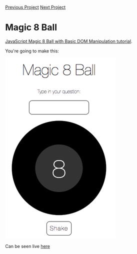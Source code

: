 [Previous Project](../4-intro-to-javascript)
[Next Project](../6-javascript-part-three)


# Magic 8 Ball

[JavaScript Magic 8 Ball with Basic DOM Manipulation tutorial](https://medium.com/@kellylougheed/javascript-magic-8-ball-with-basic-dom-manipulation-1636b83c3c26).


You're going to make this:

![Magic 8 Ball website](1_z_UiOng94Wis3ClFjc8jhA.png)

Can be seen live [here](https://8ball.glitch.me/)

